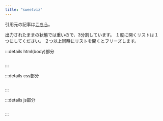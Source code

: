 ```yaml
---
title: "sweetviz"
---
```

引用元の記事は[こちら](★★★)。

出力されたままの状態では重いので、3分割しています。
１度に開くリストは１つにしてください。
２つ以上同時にリストを開くとフリーズします。


:::details html(body)部分
```html:sweetviz
```
:::





:::details css部分
```css:sweetviz
```
:::





:::details js部分
```js:sweetviz
```
:::
